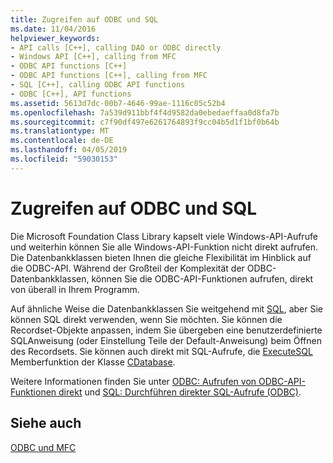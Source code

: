 ```yaml
---
title: Zugreifen auf ODBC und SQL
ms.date: 11/04/2016
helpviewer_keywords:
- API calls [C++], calling DAO or ODBC directly
- Windows API [C++], calling from MFC
- ODBC API functions [C++]
- ODBC API functions [C++], calling from MFC
- SQL [C++], calling ODBC API functions
- ODBC [C++], API functions
ms.assetid: 5613d7dc-00b7-4646-99ae-1116c05c52b4
ms.openlocfilehash: 7a539d911bbf4f4d9582da0ebedaeffaa0d8fa7b
ms.sourcegitcommit: c7f90df497e6261764893f9cc04b5d1f1bf0b64b
ms.translationtype: MT
ms.contentlocale: de-DE
ms.lasthandoff: 04/05/2019
ms.locfileid: "59030153"
---
```

# <a name="access-to-odbc-and-sql"></a>Zugreifen auf ODBC und SQL

Die Microsoft Foundation Class Library kapselt viele Windows-API-Aufrufe und weiterhin können Sie alle Windows-API-Funktion nicht direkt aufrufen. Die Datenbankklassen bieten Ihnen die gleiche Flexibilität im Hinblick auf die ODBC-API. Während der Großteil der Komplexität der ODBC-Datenbankklassen, können Sie die ODBC-API-Funktionen aufrufen, direkt von überall in Ihrem Programm.

Auf ähnliche Weise die Datenbankklassen Sie weitgehend mit [SQL](../../data/odbc/sql.md), aber Sie können SQL direkt verwenden, wenn Sie möchten. Sie können die Recordset-Objekte anpassen, indem Sie übergeben eine benutzerdefinierte SQL­Anweisung (oder Einstellung Teile der Default-Anweisung) beim Öffnen des Recordsets. Sie können auch direkt mit SQL-Aufrufe, die [ExecuteSQL](../../mfc/reference/cdatabase-class.md#executesql) Memberfunktion der Klasse [CDatabase](../../mfc/reference/cdatabase-class.md).

Weitere Informationen finden Sie unter [ODBC: Aufrufen von ODBC-API-Funktionen direkt](../../data/odbc/odbc-calling-odbc-api-functions-directly.md) und [SQL: Durchführen direkter SQL-Aufrufe (ODBC)](../../data/odbc/sql-making-direct-sql-calls-odbc.md).

## <a name="see-also"></a>Siehe auch

[ODBC und MFC](../../data/odbc/odbc-and-mfc.md)